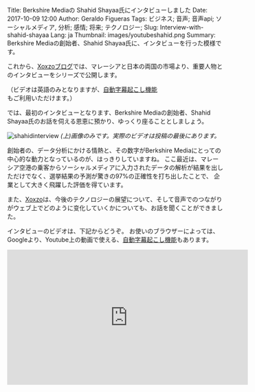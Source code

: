 Title: Berkshire Mediaの Shahid Shayaa氏にインタビューしました
Date: 2017-10-09 12:00
Author: Geraldo Figueras
Tags: ビジネス; 音声; 音声api; ソーシャルメディア, 分析; 感情; 将来; テクノロジー; 
Slug: Interview-with-shahid-shayaa
Lang: ja
Thumbnail: images/youtubeshahid.png
Summary: Berkshire Mediaの創始者、Shahid Shayaa氏に、インタビューを行った模様です。 

これから、[Xoxzoブログ](https://blog.xoxzo.com/ja/)では、マレーシアと日本の両国の市場より、重要人物とのインタビューをシリーズで公開します。

（ビデオは英語のみとなりますが、[自動字幕起こし機能](https://support.google.com/youtube/answer/6373554?hl=ja)もご利用いただけます。）

では、最初のインタビューとなります、Berkshire Mediaの創始者、Shahid Shayaa氏のお話を伺える恩恵に預かり、ゆっくり座ることとしましょう。

![shahidinterview](/images/youtubeshahid.png)
_(上)画像のみです。実際のビデオは投稿の最後にあります。_

創始者の、データ分析にかける情熱と、その数字がBerkshire Mediaにとっての中心的な動力となっているのが、はっきりしていますね。
ここ最近は、マレーシア空港の乗客からソーシャルメディアに入力されたデータの解析が結果を出しただけでなく、選挙結果の予測が驚きの97%の正確性を打ち出したことで、
企業として大きく飛躍した評価を得ています。

また、[Xoxzo](https://www.xoxzo.com/ja/)は、今後のテクノロジーの展望について、そして音声でのつながりがウェブ上でどのように变化していくかについても、お話を聞くことができました。

インタビューのビデオは、下記からどうぞ。
お使いのブラウザーによっては、Googleより、Youtube上の動画で使える、[自動字幕起こし機能](https://support.google.com/youtube/answer/6373554?hl=ja)もあります。

<iframe width="560" height="315" src="https://www.youtube.com/embed/PilzBg1r0OE" frameborder="0" allowfullscreen></iframe>
